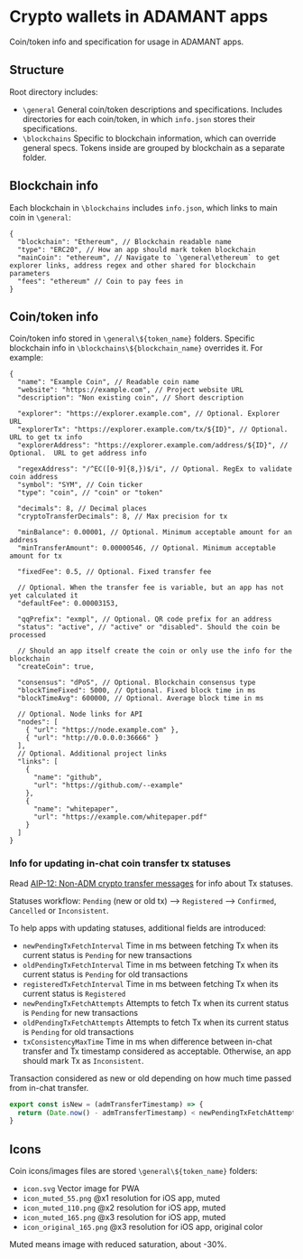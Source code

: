 # Crypto wallets in ADAMANT apps

Coin/token info and specification for usage in ADAMANT apps.

## Structure

Root directory includes:

- `\general` General coin/token descriptions and specifications. Includes directories for each coin/token, in which `info.json` stores their specifications.
- `\blockchains` Specific to blockchain information, which can override general specs. Tokens inside are grouped by blockchain as a separate folder.

## Blockchain info

Each blockchain in `\blockchains` includes `info.json`, which links to main coin in `\general`:

``` jsonc
{
  "blockchain": "Ethereum", // Blockchain readable name
  "type": "ERC20", // How an app should mark token blockchain
  "mainCoin": "ethereum", // Navigate to `\general\ethereum` to get explorer links, address regex and other shared for blockchain parameters
  "fees": "ethereum" // Coin to pay fees in
}
```

## Coin/token info

Coin/token info stored in `\general\${token_name}` folders. Specific blockchain info in `\blockchains\${blockchain_name}` overrides it. For example:

```jsonc
{
  "name": "Example Coin", // Readable coin name
  "website": "https://example.com", // Project website URL
  "description": "Non existing coin", // Short description

  "explorer": "https://explorer.example.com", // Optional. Explorer URL
  "explorerTx": "https://explorer.example.com/tx/${ID}", // Optional. URL to get tx info
  "explorerAddress": "https://explorer.example.com/address/${ID}", // Optional.  URL to get address info

  "regexAddress": "/^EC([0-9]{8,})$/i", // Optional. RegEx to validate coin address
  "symbol": "SYM", // Coin ticker
  "type": "coin", // "coin" or "token"

  "decimals": 8, // Decimal places
  "cryptoTransferDecimals": 8, // Max precision for tx

  "minBalance": 0.00001, // Optional. Minimum acceptable amount for an address
  "minTransferAmount": 0.00000546, // Optional. Minimum acceptable amount for tx

  "fixedFee": 0.5, // Optional. Fixed transfer fee

  // Optional. When the transfer fee is variable, but an app has not yet calculated it
  "defaultFee": 0.00003153,

  "qqPrefix": "exmpl", // Optional. QR code prefix for an address
  "status": "active", // "active" or "disabled". Should the coin be processed

  // Should an app itself create the coin or only use the info for the blockchain
  "createCoin": true,

  "consensus": "dPoS", // Optional. Blockchain consensus type
  "blockTimeFixed": 5000, // Optional. Fixed block time in ms
  "blockTimeAvg": 600000, // Optional. Average block time in ms

  // Optional. Node links for API
  "nodes": [
    { "url": "https://node.example.com" },
    { "url": "http://0.0.0.0:36666" }
  ],
  // Optional. Additional project links
  "links": [
    {
      "name": "github",
      "url": "https://github.com/--example"
    },
    {
      "name": "whitepaper",
      "url": "https://example.com/whitepaper.pdf"
    }
  ]
}
```

### Info for updating in-chat coin transfer tx statuses

Read [AIP-12: Non-ADM crypto transfer messages](https://aips.adamant.im/AIPS/aip-12) for info about Tx statuses.

Statuses workflow: `Pending` (new or old tx) ⟶ `Registered` ⟶ `Confirmed`, `Cancelled` or `Inconsistent`.

To help apps with updating statuses, additional fields are introduced:

- `newPendingTxFetchInterval` Time in ms between fetching Tx when its current status is `Pending` for new transactions
- `oldPendingTxFetchInterval` Time in ms between fetching Tx when its current status is `Pending` for old transactions
- `registeredTxFetchInterval` Time in ms between fetching Tx when its current status is `Registered`
- `newPendingTxFetchAttempts` Attempts to fetch Tx when its current status is `Pending` for new transactions
- `oldPendingTxFetchAttempts` Attempts to fetch Tx when its current status is `Pending` for old transactions
- `txConsistencyMaxTime` Time in ms when difference between in-chat transfer and Tx timestamp considered as acceptable. Otherwise, an app should mark Tx as `Inconsistent`.

Transaction considered as new or old depending on how much time passed from in-chat transfer.

``` js
export const isNew = (admTransferTimestamp) => {
  return (Date.now() - admTransferTimestamp) < newPendingTxFetchAttempts * newPendingTxFetchInterval
}
```

## Icons

Coin icons/images files are stored `\general\${token_name}` folders:

- `icon.svg` Vector image for PWA
- `icon_muted_55.png` @x1 resolution for iOS app, muted
- `icon_muted_110.png` @x2 resolution for iOS app, muted
- `icon_muted_165.png` @x3 resolution for iOS app, muted
- `icon_original_165.png` @x3 resolution for iOS app, original color

Muted means image with reduced saturation, about -30%.

